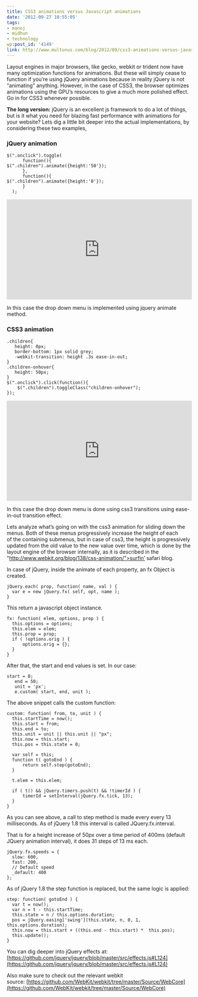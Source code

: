 ```yaml
---
title: CSS3 animations versus Javascript animations
date: '2012-09-27 10:55:05'
tags:
- manoj
- midhun
- technology
wp:post_id: '4149'
link: http://www.multunus.com/blog/2012/09/css3-animations-versus-javascript-animations/
---
```


Layout engines in major browsers, like gecko, webkit or trident now have many optimization functions for animations. But these will simply cease to function if you’re using jQuery animations because in reality jQuery is not “animating” anything. However, in the case of CSS3, the browser optimizes animations using the GPU’s resources to give a much more polished effect. Go in for CSS3 whenever possible.

**The long version:** jQuery is an excellent js framework to do a lot of things, but is it what you need for blazing fast performance with animations for your website? Lets dig a little bit deeper into the actual implementations, by considering these two examples,

### jQuery animation

```
$(".onclick").toggle(
      function(){
$(".children").animate({height:'50'});
      },
      function(){
$(".children").animate({height:'0'});
      }
  );
```

<iframe style="width: 100%; height: 272px;" src="http://jsfiddle.net/midhun_k/aq9gq/embedded/" height="240" width="320" frameborder="0"></iframe>

In this case the drop down menu is implemented using jquery animate method.

### CSS3 animation

```
.children{
   height: 0px;
   border-bottom: 1px solid grey;
   -webkit-transition: height .3s ease-in-out;
}
.children-onhover{
   height: 50px;
}
$(".onclick").click(function(){
    $(".children").toggleClass("children-onhover");
});
```

<iframe style="width: 100%; height: 272px;" src="http://jsfiddle.net/midhun_k/kANVs/embedded/" height="240" width="320" frameborder="0"></iframe>

In this case the drop down menu is done using css3 transitions using ease-in-out transition effect.

Lets analyze what’s going on with the css3 animation for sliding down the menus. Both of these menus progressively increase the height of each of the containing submenus, but in case of css3, the height is progressively updated from the old value to the new value over time, which is done by the layout engine of the browser internally, as it is described in the "http://www.webkit.org/blog/138/css-animation/">surfin’ safari blog.

In case of jQuery, inside the animate of each property, an fx Object is created.

```
jQuery.each( prop, function( name, val ) {
  var e = new jQuery.fx( self, opt, name );
}
```

This return a javascript object instance.

```
fx: function( elem, options, prop ) {
  this.options = options;
  this.elem = elem;
  this.prop = prop;
  if ( !options.orig ) {
      options.orig = {};
  }
}
```

After that, the start and end values is set. In our case:

```
start = 0;
   end = 50;
   unit = 'px';
   e.custom( start, end, unit );
```

The above snippet calls the custom function:

```
custom: function( from, to, unit ) {
  this.startTime = now();
  this.start = from;
  this.end = to;
  this.unit = unit || this.unit || "px";
  this.now = this.start;
  this.pos = this.state = 0;

  var self = this;
  function t( gotoEnd ) {
      return self.step(gotoEnd);
  }
  
  t.elem = this.elem;
  
  if ( t() && jQuery.timers.push(t) && !timerId ) {
      timerId = setInterval(jQuery.fx.tick, 13);
  }
}
```

As you can see above, a call to step method is made every every 13 milliseconds. As of jQuery 1.8 this interval is called JQuery.fx.interval.

That is for a height increase of 50px over a time period of 400ms (default JQuery animation interval), it does 31 steps of 13 ms each.

```
jQuery.fx.speeds = {
  slow: 600,
  fast: 200,
  // Default speed
  _default: 400 
};
```

As of jQuery 1.8 the step function is replaced, but the same logic is applied:

```
step: function( gotoEnd ) {
  var t = now();
  var n = t - this.startTime;
  this.state = n / this.options.duration;
  pos = jQuery.easing['swing'](this.state, n, 0, 1, this.options.duration);
  this.now = this.start + ((this.end - this.start) *  this.pos);
  this.update();
}
```

You can dig deeper into jQuery effects at: [https://github.com/jquery/jquery/blob/master/src/effects.js#L124](https://github.com/jquery/jquery/blob/master/src/effects.js#L124)

Also make sure to check out the relevant webkit source: [https://github.com/WebKit/webkit/tree/master/Source/WebCore](https://github.com/WebKit/webkit/tree/master/Source/WebCore)
